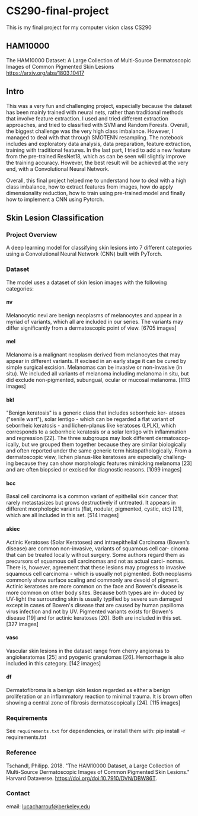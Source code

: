 # CS290-final-project
This is my final project for my computer vision class CS290

## HAM10000
The HAM10000 Dataset: A Large Collection of Multi-Source Dermatoscopic Images of Common Pigmented Skin Lesions
https://arxiv.org/abs/1803.10417

## Intro
This was a very fun and challenging project, especially because the dataset has been mainly trained with neural nets, rather than traditional methods that involve feature extraction. I used and tried different extraction approaches, and tried to classified with SVM and Random Forests. Overall, the biggest challenge was the very high class imbalance. However, I managed to deal with that through SMOTENN resampling. The notebook includes and exploratory data analysis, data preparation, feature extraction, training with traditional features. In the last part, I tried to add a new feature from the pre-trained ResNet18, which as can be seen will slightly improve the training accuracy. However, the best result will be achieved at the very end, with a Convolutional Neural Network.

Overall, this final project helped me to understand how to deal with a high class imbalance, how to extract features from images, how do apply dimensionality reduction, how to train using pre-trained model and finally how to implement a CNN using Pytorch.

## Skin Lesion Classification

### Project Overview
A deep learning model for classifying skin lesions into 7 different categories using a Convolutional Neural Network (CNN) built with PyTorch.

### Dataset
The model uses a dataset of skin lesion images with the following categories:

#### nv
Melanocytic nevi are benign neoplasms of melanocytes and appear in a myriad of variants, which all are included in our series. The variants may differ significantly from a dermatoscopic point of view.
[6705 images]

#### mel
Melanoma is a malignant neoplasm derived from melanocytes that may appear in different variants. If excised in an early stage it can be cured by simple surgical excision. Melanomas can be invasive or non-invasive (in situ). We included all variants of melanoma including melanoma in situ, but did exclude non-pigmented, subungual, ocular or mucosal melanoma.
[1113 images]

#### bkl
"Benign keratosis" is a generic class that includes seborrheic ker- atoses ("senile wart"), solar lentigo - which can be regarded a flat variant of seborrheic keratosis - and lichen-planus like keratoses (LPLK), which corresponds to a seborrheic keratosis or a solar lentigo with inflammation and regression [22]. The three subgroups may look different dermatoscop- ically, but we grouped them together because they are similar biologically and often reported under the same generic term histopathologically. From a dermatoscopic view, lichen planus-like keratoses are especially challeng- ing because they can show morphologic features mimicking melanoma [23] and are often biopsied or excised for diagnostic reasons.
[1099 images]

#### bcc
Basal cell carcinoma is a common variant of epithelial skin cancer that rarely metastasizes but grows destructively if untreated. It appears in different morphologic variants (flat, nodular, pigmented, cystic, etc) [21], which are all included in this set.
[514 images]

#### akiec
Actinic Keratoses (Solar Keratoses) and intraepithelial Carcinoma (Bowen's disease) are common non-invasive, variants of squamous cell car- cinoma that can be treated locally without surgery. Some authors regard them as precursors of squamous cell carcinomas and not as actual carci- nomas. There is, however, agreement that these lesions may progress to invasive squamous cell carcinoma - which is usually not pigmented. Both neoplasms commonly show surface scaling and commonly are devoid of pigment. Actinic keratoses are more common on the face and Bowen's disease is more common on other body sites. Because both types are in- duced by UV-light the surrounding skin is usually typified by severe sun damaged except in cases of Bowen's disease that are caused by human papilloma virus infection and not by UV. Pigmented variants exists for Bowen's disease [19] and for actinic keratoses [20]. Both are included in this set.
[327 images]

#### vasc
Vascular skin lesions in the dataset range from cherry angiomas to angiokeratomas [25] and pyogenic granulomas [26]. Hemorrhage is also included in this category.
[142 images]

#### df
Dermatofibroma is a benign skin lesion regarded as either a benign proliferation or an inflammatory reaction to minimal trauma. It is brown often showing a central zone of fibrosis dermatoscopically [24].
[115 images]

### Requirements
See `requirements.txt` for dependencies, or install them with: pip install -r requirements.txt

### Reference
Tschandl, Philipp. 2018. "The HAM10000 Dataset, a Large Collection of Multi-Source Dermatoscopic Images of Common Pigmented Skin Lesions." Harvard Dataverse. https://doi.org/doi:10.7910/DVN/DBW86T. 

### Contact
email: [lucacharrouf@berkeley.edu](mailto:lucacharrouf@berkeley.edu)